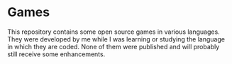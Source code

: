 # Games

This repository contains some open source games in various languages. They were developed by me while I was learning or studying the language in which they are coded. None of them were published and will probably still receive some enhancements.
